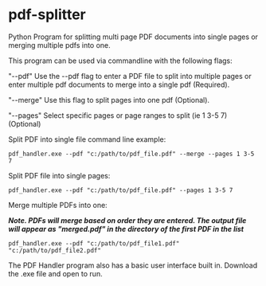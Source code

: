 # pdf-splitter
Python Program for splitting multi page PDF documents into single pages or merging multiple pdfs into one.

This program can be used via commandline with the following flags:

"--pdf" Use the --pdf flag to enter a PDF file to split into multiple pages 
        or enter multiple pdf documents to merge into a single pdf (Required).
        
"--merge" Use this flag to split pages into one pdf (Optional).

"--pages"  Select specific pages or page ranges to split (ie 1 3-5 7) (Optional)


Split PDF into single file command line example:

`pdf_handler.exe --pdf "c:/path/to/pdf_file.pdf" --merge --pages 1 3-5 7`

Split PDF file into single pages:

`pdf_handler.exe --pdf "c:/path/to/pdf_file.pdf" --pages 1 3-5 7`

Merge multiple PDFs into one:

***Note. PDFs will merge based on order they are entered. The output file will appear as "merged.pdf" in the directory of the first PDF in the list***

`pdf_handler.exe --pdf "c:/path/to/pdf_file1.pdf" "c:/path/to/pdf_file2.pdf"`



The PDF Handler program also has a basic user interface built in. Download the .exe file and open to run.

